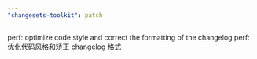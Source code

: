```yaml
---
"changesets-toolkit": patch
---
```


perf: optimize code style and correct the formatting of the changelog
perf: 优化代码风格和矫正 changelog 格式
